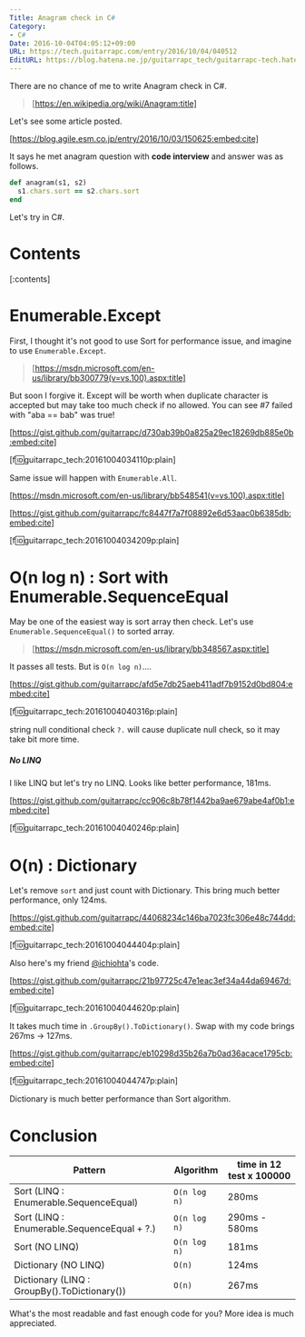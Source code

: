 ```yaml
---
Title: Anagram check in C#
Category:
- C#
Date: 2016-10-04T04:05:12+09:00
URL: https://tech.guitarrapc.com/entry/2016/10/04/040512
EditURL: https://blog.hatena.ne.jp/guitarrapc_tech/guitarrapc-tech.hatenablog.com/atom/entry/10328749687187667061
---
```


There are no chance of me to write Anagram check in C#.

> [https://en.wikipedia.org/wiki/Anagram:title]

Let's see some article posted.

[https://blog.agile.esm.co.jp/entry/2016/10/03/150625:embed:cite]

It says he met anagram question with **code interview** and answer was as follows. 

```ruby
def anagram(s1, s2)
  s1.chars.sort == s2.chars.sort
end
```

Let's try in C#.

# Contents

[:contents]

# Enumerable.Except

First, I thought it's not good to use Sort for performance issue, and imagine to use ```Enumerable.Except```.

> [https://msdn.microsoft.com/en-us/library/bb300779(v=vs.100).aspx:title]

But soon I forgive it. Except will be worth when duplicate character is accepted but may take too much check if no allowed. You can see #7 failed with "aba == bab" was true!

[https://gist.github.com/guitarrapc/d730ab39b0a825a29ec18269db885e0b:embed:cite]

[f:id:guitarrapc_tech:20161004034110p:plain]

Same issue will happen with ```Enumerable.All```.

> 
[https://msdn.microsoft.com/en-us/library/bb548541(v=vs.100).aspx:title]

[https://gist.github.com/guitarrapc/fc8447f7a7f08892e6d53aac0b6385db:embed:cite]

[f:id:guitarrapc_tech:20161004034209p:plain]

# O(n log n) : Sort with Enumerable.SequenceEqual

May be one of the easiest way is sort array then check. Let's use ```Enumerable.SequenceEqual()``` to sorted array.

> [https://msdn.microsoft.com/en-us/library/bb348567.aspx:title]

It passes all tests. But is ```O(n log n)```....

[https://gist.github.com/guitarrapc/afd5e7db25aeb411adf7b9152d0bd804:embed:cite]

[f:id:guitarrapc_tech:20161004040316p:plain]

string null conditional check ```?.``` will cause duplicate null check, so it may take bit more time.

##### No LINQ

I like LINQ but let's try no LINQ. Looks like better performance, 181ms.

[https://gist.github.com/guitarrapc/cc906c8b78f1442ba9ae679abe4af0b1:embed:cite]

[f:id:guitarrapc_tech:20161004040246p:plain]

# O(n) : Dictionary

Let's remove ```sort``` and just count with Dictionary. This bring much better performance, only 124ms.

[https://gist.github.com/guitarrapc/44068234c146ba7023fc306e48c744dd:embed:cite]

[f:id:guitarrapc_tech:20161004044404p:plain]

Also here's my friend [@ichiohta](https://twitter.com/ichiohta)'s code.

[https://gist.github.com/guitarrapc/21b97725c47e1eac3ef34a44da69467d:embed:cite]

[f:id:guitarrapc_tech:20161004044620p:plain]

It takes much time in ```.GroupBy().ToDictionary()```. Swap with my code brings 267ms -> 127ms.

[https://gist.github.com/guitarrapc/eb10298d35b26a7b0ad36acace1795cb:embed:cite]

[f:id:guitarrapc_tech:20161004044747p:plain]

Dictionary is much better performance than Sort algorithm.

# Conclusion

Pattern | Algorithm | time in 12 test x 100000
---- | ---- | ----
Sort (LINQ : Enumerable.SequenceEqual) | ```O(n log n)``` | 280ms
Sort (LINQ : Enumerable.SequenceEqual + ?.) | ```O(n log n)``` | 290ms - 580ms
Sort (NO LINQ) | ```O(n log n)``` | 181ms
Dictionary (NO LINQ) | ```O(n)``` | 124ms
Dictionary (LINQ : GroupBy().ToDictionary()) | ```O(n)``` | 267ms

What's the most readable and fast enough code for you? More idea is much appreciated.
